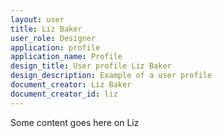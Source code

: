 ```yaml
---
layout: user
title: Liz Baker
user_role: Designer
application: profile
application_name: Profile
design_title: User profile Liz Baker
design_description: Example of a user profile
document_creator: Liz Baker
document_creator_id: liz
---
```


Some content goes here on Liz